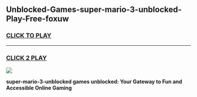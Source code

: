
## Unblocked-Games-super-mario-3-unblocked-Play-Free-foxuw
<h3>
<a href="https://premium76.site?title=super-mario-3-unblocked&ref=18A1">CLICK TO PLAY</a></h3>
<hr>

<h3>
<a href="https://premium76.site?title=super-mario-3-unblocked&ref=18A1">CLICK 2 PLAY</a>
  
</h3>

<a href="https://premium76.site?title=super-mario-3-unblocked&ref=18A1"><img src="https://clearcache.store/games.png"></a>


**super-mario-3-unblocked games unblocked: Your Gateway to Fun and Accessible Online Gaming**
